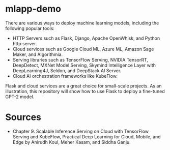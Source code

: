 # mlapp-demo

There are various ways to deploy machine learning models, including the following popular tools:
- HTTP Servers such as Flask, Django, Apache OpenWhisk, and Python http.server.
- Cloud services such as Google Cloud ML, Azure ML, Amazon Sage Maker, and Algorithmia.
- Serving libraries such as TensorFlow Serving, NVIDIA TensorRT, DeepDetect, MXNet Model Serving, Skymind Intelligence Layer with DeepLearning4J, Seldon, and DeepStack AI Server.
- Cloud AI orchestration frameworks like KubeFlow.

Flask and cloud services are a great choice for small-scale projects. As an illustration, this repository will show how to use Flask to deploy a fine-tuned GPT-2 model.

# Sources
- Chapter 9. Scalable Inference Serving on Cloud with TensorFlow Serving and KubeFlow, Practical Deep Learning for Cloud, Mobile, and Edge by Anirudh Koul, Meher Kasam, and Siddha Ganju.